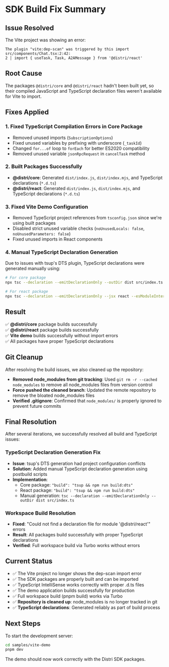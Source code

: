 # SDK Build Fix Summary

## Issue Resolved
The Vite project was showing an error:
```
The plugin "vite:dep-scan" was triggered by this import
src/components/Chat.tsx:2:42:
2 │ import { useTask, Task, A2AMessage } from '@distri/react'
```

## Root Cause
The packages `@distri/core` and `@distri/react` hadn't been built yet, so their compiled JavaScript and TypeScript declaration files weren't available for Vite to import.

## Fixes Applied

### 1. Fixed TypeScript Compilation Errors in Core Package
- Removed unused imports (`SubscriptionOptions`)
- Fixed unused variables by prefixing with underscore (`_taskId`)
- Changed `for...of` loop to `forEach` for better ES2020 compatibility
- Removed unused variable `jsonRpcRequest` in `cancelTask` method

### 2. Built Packages Successfully
- **@distri/core**: Generated `dist/index.js`, `dist/index.mjs`, and TypeScript declarations (`*.d.ts`)
- **@distri/react**: Generated `dist/index.js`, `dist/index.mjs`, and TypeScript declarations (`*.d.ts`)

### 3. Fixed Vite Demo Configuration
- Removed TypeScript project references from `tsconfig.json` since we're using built packages
- Disabled strict unused variable checks (`noUnusedLocals: false`, `noUnusedParameters: false`)
- Fixed unused imports in React components

### 4. Manual TypeScript Declaration Generation
Due to issues with tsup's DTS plugin, TypeScript declarations were generated manually using:
```bash
# For core package
npx tsc --declaration --emitDeclarationOnly --outDir dist src/index.ts

# For react package  
npx tsc --declaration --emitDeclarationOnly --jsx react --esModuleInterop --outDir dist src/index.ts
```

## Result
✅ **@distri/core** package builds successfully  
✅ **@distri/react** package builds successfully  
✅ **Vite demo** builds successfully without import errors  
✅ All packages have proper TypeScript declarations  

## Git Cleanup
After resolving the build issues, we also cleaned up the repository:
- **Removed node_modules from git tracking**: Used `git rm -r --cached node_modules` to remove all node_modules files from version control
- **Force pushed the cleaned branch**: Updated the remote repository to remove the bloated node_modules files
- **Verified .gitignore**: Confirmed that `node_modules/` is properly ignored to prevent future commits

## Final Resolution
After several iterations, we successfully resolved all build and TypeScript issues:

### TypeScript Declaration Generation Fix
- **Issue**: tsup's DTS generation had project configuration conflicts
- **Solution**: Added manual TypeScript declaration generation using postbuild scripts
- **Implementation**: 
  - Core package: `"build": "tsup && npm run build:dts"`
  - React package: `"build": "tsup && npm run build:dts"`  
  - Manual generation: `tsc --declaration --emitDeclarationOnly --outDir dist src/index.ts`

### Workspace Build Resolution
- **Fixed**: "Could not find a declaration file for module '@distri/react'" errors
- **Result**: All packages build successfully with proper TypeScript declarations
- **Verified**: Full workspace build via Turbo works without errors

## Current Status
- ✅ The Vite project no longer shows the dep-scan import error
- ✅ The SDK packages are properly built and can be imported
- ✅ TypeScript IntelliSense works correctly with proper .d.ts files
- ✅ The demo application builds successfully for production
- ✅ Full workspace build (pnpm build) works via Turbo
- ✅ **Repository is cleaned up**: node_modules is no longer tracked in git
- ✅ **TypeScript declarations**: Generated reliably as part of build process

## Next Steps
To start the development server:
```bash
cd samples/vite-demo
pnpm dev
```

The demo should now work correctly with the Distri SDK packages.